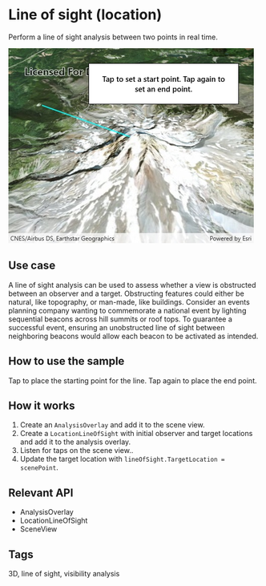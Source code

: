# Line of sight (location)

Perform a line of sight analysis between two points in real time.

![screenshot](LineOfSightLocation.jpg)

## Use case

A line of sight analysis can be used to assess whether a view is obstructed between an observer and a target. Obstructing features could either be natural, like topography, or man-made, like buildings. Consider an events planning company wanting to commemorate a national event by lighting sequential beacons across hill summits or roof tops. To guarantee a successful event, ensuring an unobstructed line of sight between neighboring beacons would allow each beacon to be activated as intended.

## How to use the sample

Tap to place the starting point for the line. Tap again to place the end point.

## How it works

1. Create an `AnalysisOverlay` and add it to the scene view.
2. Create a `LocationLineOfSight` with initial observer and target locations and add it to the analysis overlay.
3. Listen for taps on the scene view..
4. Update the target location with `lineOfSight.TargetLocation = scenePoint`.

## Relevant API

* AnalysisOverlay
* LocationLineOfSight
* SceneView

## Tags

3D, line of sight, visibility analysis
